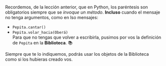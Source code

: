 Recordemos, de la lección anterior, que en Python, los paréntesis son obligatorios siempre que  se _invoque un método_. **Incluso** cuando el mensaje no tenga argumentos, como en lso mensajes:
 - `Pepita.cantar()`
 - `Pepita.volar_hacia(Oberá)`                                      
Para que no tengas que volver a escribirla, pusimos por vos la definición de `Pepita` en la **Biblioteca**. :books:

Siempre que te lo indiquemos, podrás usar los objetos de la Biblioteca como si los hubieras creado vos.